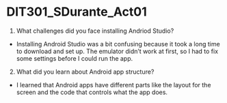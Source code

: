 # DIT301_SDurante_Act01

1. What challenges did you face installing Andriod Studio?
- Installing Android Studio was a bit confusing because it took a long time to download and set up. The emulator didn’t work at first, so I had to fix some settings before I could run the app.

2. What did you learn about Android app structure?
- I learned that Android apps have different parts like the layout for the screen and the code that controls what the app does.
